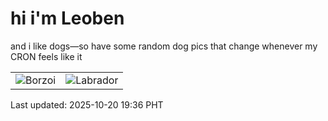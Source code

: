 # hi i'm Leoben

and i like dogs—so have some random dog pics that change whenever my CRON feels like it

|  |  |
|--------|----------|
| ![Borzoi](https://random-dog-vercel.vercel.app/api/random-borzoi?v=1760960170) | ![Labrador](https://random-dog-vercel.vercel.app/api/random-labrador?v=1760960170) |

Last updated: 2025-10-20 19:36 PHT

